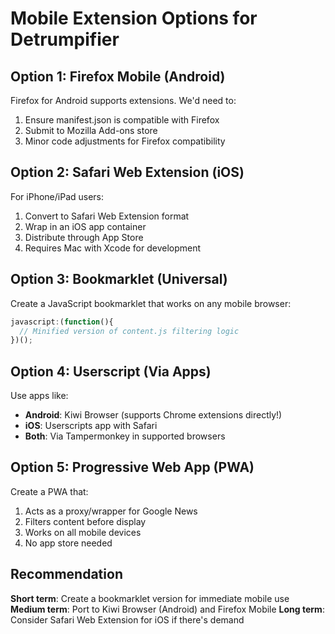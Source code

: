 # Mobile Extension Options for Detrumpifier

## Option 1: Firefox Mobile (Android)
Firefox for Android supports extensions. We'd need to:
1. Ensure manifest.json is compatible with Firefox
2. Submit to Mozilla Add-ons store
3. Minor code adjustments for Firefox compatibility

## Option 2: Safari Web Extension (iOS)
For iPhone/iPad users:
1. Convert to Safari Web Extension format
2. Wrap in an iOS app container
3. Distribute through App Store
4. Requires Mac with Xcode for development

## Option 3: Bookmarklet (Universal)
Create a JavaScript bookmarklet that works on any mobile browser:
```javascript
javascript:(function(){
  // Minified version of content.js filtering logic
})();
```

## Option 4: Userscript (Via Apps)
Use apps like:
- **Android**: Kiwi Browser (supports Chrome extensions directly!)
- **iOS**: Userscripts app with Safari
- **Both**: Via Tampermonkey in supported browsers

## Option 5: Progressive Web App (PWA)
Create a PWA that:
1. Acts as a proxy/wrapper for Google News
2. Filters content before display
3. Works on all mobile devices
4. No app store needed

## Recommendation
**Short term**: Create a bookmarklet version for immediate mobile use
**Medium term**: Port to Kiwi Browser (Android) and Firefox Mobile
**Long term**: Consider Safari Web Extension for iOS if there's demand